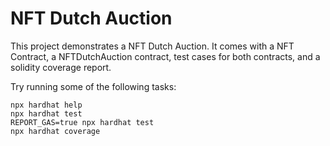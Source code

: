 # NFT Dutch Auction

This project demonstrates a NFT Dutch Auction. It comes with a NFT Contract, a NFTDutchAuction contract, test cases for both contracts, and a solidity coverage report.

Try running some of the following tasks:

```shell
npx hardhat help
npx hardhat test
REPORT_GAS=true npx hardhat test
npx hardhat coverage
```
